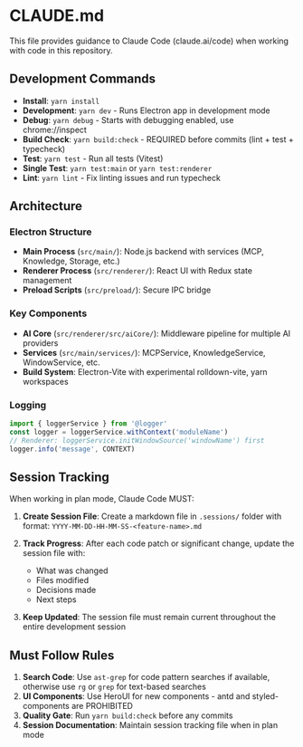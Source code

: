 # CLAUDE.md

This file provides guidance to Claude Code (claude.ai/code) when working with code in this repository.

## Development Commands

- **Install**: `yarn install`
- **Development**: `yarn dev` - Runs Electron app in development mode
- **Debug**: `yarn debug` - Starts with debugging enabled, use chrome://inspect
- **Build Check**: `yarn build:check` - REQUIRED before commits (lint + test + typecheck)
- **Test**: `yarn test` - Run all tests (Vitest)
- **Single Test**: `yarn test:main` or `yarn test:renderer`
- **Lint**: `yarn lint` - Fix linting issues and run typecheck

## Architecture

### Electron Structure
- **Main Process** (`src/main/`): Node.js backend with services (MCP, Knowledge, Storage, etc.)
- **Renderer Process** (`src/renderer/`): React UI with Redux state management
- **Preload Scripts** (`src/preload/`): Secure IPC bridge

### Key Components
- **AI Core** (`src/renderer/src/aiCore/`): Middleware pipeline for multiple AI providers
- **Services** (`src/main/services/`): MCPService, KnowledgeService, WindowService, etc.
- **Build System**: Electron-Vite with experimental rolldown-vite, yarn workspaces

### Logging
```typescript
import { loggerService } from '@logger'
const logger = loggerService.withContext('moduleName')
// Renderer: loggerService.initWindowSource('windowName') first
logger.info('message', CONTEXT)
```

## Session Tracking

When working in plan mode, Claude Code MUST:

1. **Create Session File**: Create a markdown file in `.sessions/` folder with format:
   `YYYY-MM-DD-HH-MM-SS-<feature-name>.md`

2. **Track Progress**: After each code patch or significant change, update the session file with:
   - What was changed
   - Files modified
   - Decisions made
   - Next steps

3. **Keep Updated**: The session file must remain current throughout the entire development session

## Must Follow Rules

1. **Search Code**: Use `ast-grep` for code pattern searches if available, otherwise use `rg` or `grep` for text-based searches
2. **UI Components**: Use HeroUI for new components - antd and styled-components are PROHIBITED
3. **Quality Gate**: Run `yarn build:check` before any commits
4. **Session Documentation**: Maintain session tracking file when in plan mode
